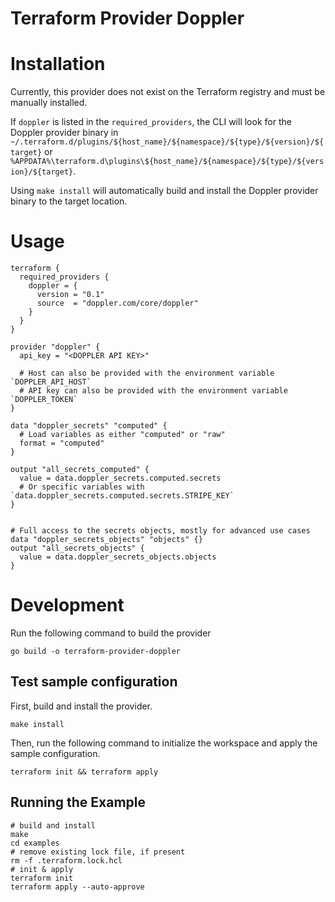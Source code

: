 # Terraform Provider Doppler

# Installation

Currently, this provider does not exist on the Terraform registry and must be manually installed.

If `doppler` is listed in the `required_providers`, the CLI will look for the Doppler provider binary in `~/.terraform.d/plugins/${host_name}/${namespace}/${type}/${version}/${target}` or `%APPDATA%\terraform.d\plugins\${host_name}/${namespace}/${type}/${version}/${target}`.

Using `make install` will automatically build and install the Doppler provider binary to the target location.

# Usage

```
terraform {
  required_providers {
    doppler = {
      version = "0.1"
      source  = "doppler.com/core/doppler"
    }
  }
}

provider "doppler" {
  api_key = "<DOPPLER API KEY>"

  # Host can also be provided with the environment variable `DOPPLER_API_HOST`
  # API key can also be provided with the environment variable `DOPPLER_TOKEN`
}

data "doppler_secrets" "computed" {
  # Load variables as either "computed" or "raw"
  format = "computed"
}

output "all_secrets_computed" {
  value = data.doppler_secrets.computed.secrets
  # Or specific variables with `data.doppler_secrets.computed.secrets.STRIPE_KEY`
}


# Full access to the secrets objects, mostly for advanced use cases
data "doppler_secrets_objects" "objects" {}
output "all_secrets_objects" {
  value = data.doppler_secrets_objects.objects
}
```

# Development

Run the following command to build the provider

```shell
go build -o terraform-provider-doppler
```

## Test sample configuration

First, build and install the provider.

```shell
make install
```

Then, run the following command to initialize the workspace and apply the sample configuration.

```shell
terraform init && terraform apply
```

## Running the Example

```shell
# build and install
make
cd examples
# remove existing lock file, if present
rm -f .terraform.lock.hcl
# init & apply
terraform init
terraform apply --auto-approve
```
